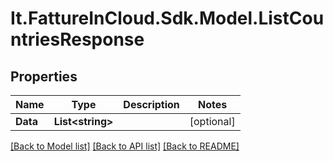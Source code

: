 # It.FattureInCloud.Sdk.Model.ListCountriesResponse

## Properties

Name | Type | Description | Notes
------------ | ------------- | ------------- | -------------
**Data** | **List&lt;string&gt;** |  | [optional] 

[[Back to Model list]](../../README.md#documentation-for-models) [[Back to API list]](../../README.md#documentation-for-api-endpoints) [[Back to README]](../../README.md)

